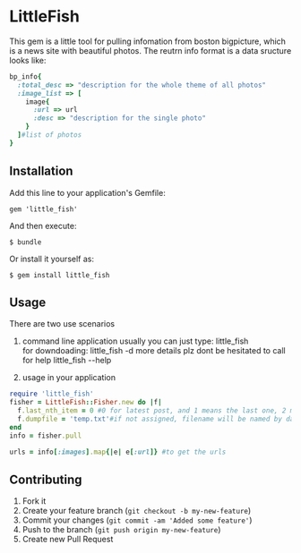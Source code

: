 # LittleFish

This gem is a little tool for pulling infomation from boston bigpicture, which is a news site with beautiful photos.
The reutrn info format is a data sructure looks like:

```ruby
bp_info{
  :total_desc => "description for the whole theme of all photos"
  :image_list => [
    image{
      :url => url
      :desc => "description for the single photo"
    }
  ]#list of photos
}
```

## Installation

Add this line to your application's Gemfile:

    gem 'little_fish'

And then execute:

    $ bundle

Or install it yourself as:

    $ gem install little_fish

## Usage
There are two use scenarios

1. command line application 
  usually you can just type: 
    little_fish  
  for downdoading:
    little_fish -d
  more details plz dont be hesitated to call for help
    little_fish --help

2. usage in your application 
  
```ruby 
require 'little_fish'
fisher = LittleFish::Fisher.new do |f|
  f.last_nth_item = 0 #0 for latest post, and 1 means the last one, 2 means the one before last post, eg.
  f.dumpfile = 'temp.txt'#if not assigned, filename will be named by datetime. if assigned 'no', 'none', or 'false', it wont dump out any file
end
info = fisher.pull

urls = info[:images].map{|e| e[:url]} #to get the urls
```

## Contributing

1. Fork it
2. Create your feature branch (`git checkout -b my-new-feature`)
3. Commit your changes (`git commit -am 'Added some feature'`)
4. Push to the branch (`git push origin my-new-feature`)
5. Create new Pull Request
